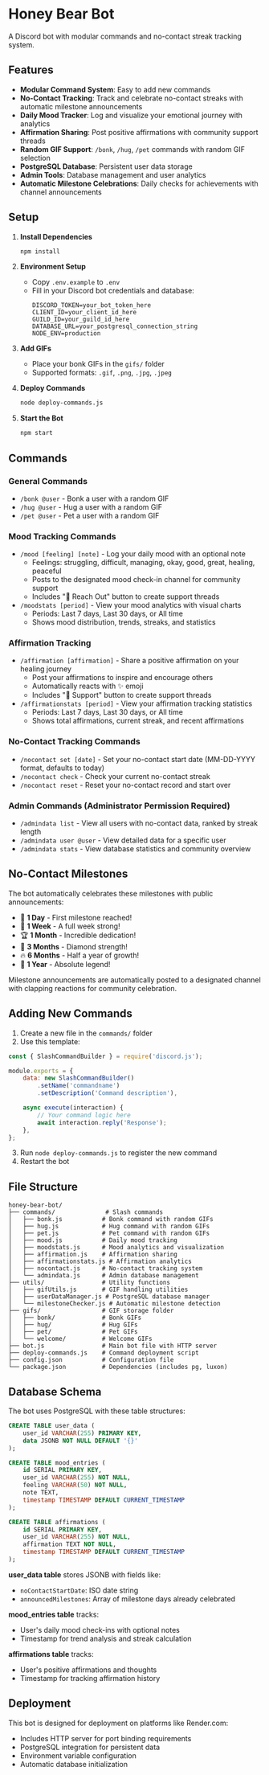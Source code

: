 # Honey Bear Bot

A Discord bot with modular commands and no-contact streak tracking system.

## Features

- **Modular Command System**: Easy to add new commands
- **No-Contact Tracking**: Track and celebrate no-contact streaks with automatic milestone announcements
- **Daily Mood Tracker**: Log and visualize your emotional journey with analytics
- **Affirmation Sharing**: Post positive affirmations with community support threads
- **Random GIF Support**: `/bonk`, `/hug`, `/pet` commands with random GIF selection
- **PostgreSQL Database**: Persistent user data storage
- **Admin Tools**: Database management and user analytics
- **Automatic Milestone Celebrations**: Daily checks for achievements with channel announcements

## Setup

1. **Install Dependencies**
   ```bash
   npm install
   ```

2. **Environment Setup**
   - Copy `.env.example` to `.env`
   - Fill in your Discord bot credentials and database:
     ```
     DISCORD_TOKEN=your_bot_token_here
     CLIENT_ID=your_client_id_here
     GUILD_ID=your_guild_id_here
     DATABASE_URL=your_postgresql_connection_string
     NODE_ENV=production
     ```

3. **Add GIFs**
   - Place your bonk GIFs in the `gifs/` folder
   - Supported formats: `.gif`, `.png`, `.jpg`, `.jpeg`

4. **Deploy Commands**
   ```bash
   node deploy-commands.js
   ```

5. **Start the Bot**
   ```bash
   npm start
   ```

## Commands

### General Commands
- `/bonk @user` - Bonk a user with a random GIF
- `/hug @user` - Hug a user with a random GIF
- `/pet @user` - Pet a user with a random GIF

### Mood Tracking Commands
- `/mood [feeling] [note]` - Log your daily mood with an optional note
  - Feelings: struggling, difficult, managing, okay, good, great, healing, peaceful
  - Posts to the designated mood check-in channel for community support
  - Includes "💬 Reach Out" button to create support threads
- `/moodstats [period]` - View your mood analytics with visual charts
  - Periods: Last 7 days, Last 30 days, or All time
  - Shows mood distribution, trends, streaks, and statistics

### Affirmation Tracking
- `/affirmation [affirmation]` - Share a positive affirmation on your healing journey
  - Post your affirmations to inspire and encourage others
  - Automatically reacts with ✨ emoji
  - Includes "💬 Support" button to create support threads
- `/affirmationstats [period]` - View your affirmation tracking statistics
  - Periods: Last 7 days, Last 30 days, or All time
  - Shows total affirmations, current streak, and recent affirmations

### No-Contact Tracking Commands
- `/nocontact set [date]` - Set your no-contact start date (MM-DD-YYYY format, defaults to today)
- `/nocontact check` - Check your current no-contact streak
- `/nocontact reset` - Reset your no-contact record and start over

### Admin Commands (Administrator Permission Required)
- `/admindata list` - View all users with no-contact data, ranked by streak length
- `/admindata user @user` - View detailed data for a specific user
- `/admindata stats` - View database statistics and community overview

## No-Contact Milestones

The bot automatically celebrates these milestones with public announcements:
- 🎉 **1 Day** - First milestone reached!
- 🌟 **1 Week** - A full week strong!
- 🏆 **1 Month** - Incredible dedication!
- 💎 **3 Months** - Diamond strength!
- 🔥 **6 Months** - Half a year of growth!
- 👑 **1 Year** - Absolute legend!

Milestone announcements are automatically posted to a designated channel with clapping reactions for community celebration.

## Adding New Commands

1. Create a new file in the `commands/` folder
2. Use this template:

```javascript
const { SlashCommandBuilder } = require('discord.js');

module.exports = {
    data: new SlashCommandBuilder()
        .setName('commandname')
        .setDescription('Command description'),

    async execute(interaction) {
        // Your command logic here
        await interaction.reply('Response');
    },
};
```

3. Run `node deploy-commands.js` to register the new command
4. Restart the bot

## File Structure

```
honey-bear-bot/
├── commands/              # Slash commands
│   ├── bonk.js           # Bonk command with random GIFs
│   ├── hug.js            # Hug command with random GIFs
│   ├── pet.js            # Pet command with random GIFs
│   ├── mood.js           # Daily mood tracking
│   ├── moodstats.js      # Mood analytics and visualization
│   ├── affirmation.js    # Affirmation sharing
│   ├── affirmationstats.js # Affirmation analytics
│   ├── nocontact.js      # No-contact tracking system
│   └── admindata.js      # Admin database management
├── utils/                # Utility functions
│   ├── gifUtils.js       # GIF handling utilities
│   ├── userDataManager.js # PostgreSQL database manager
│   └── milestoneChecker.js # Automatic milestone detection
├── gifs/                 # GIF storage folder
│   ├── bonk/             # Bonk GIFs
│   ├── hug/              # Hug GIFs
│   ├── pet/              # Pet GIFs
│   └── welcome/          # Welcome GIFs
├── bot.js                # Main bot file with HTTP server
├── deploy-commands.js    # Command deployment script
├── config.json           # Configuration file
└── package.json          # Dependencies (includes pg, luxon)
```

## Database Schema

The bot uses PostgreSQL with these table structures:

```sql
CREATE TABLE user_data (
    user_id VARCHAR(255) PRIMARY KEY,
    data JSONB NOT NULL DEFAULT '{}'
);

CREATE TABLE mood_entries (
    id SERIAL PRIMARY KEY,
    user_id VARCHAR(255) NOT NULL,
    feeling VARCHAR(50) NOT NULL,
    note TEXT,
    timestamp TIMESTAMP DEFAULT CURRENT_TIMESTAMP
);

CREATE TABLE affirmations (
    id SERIAL PRIMARY KEY,
    user_id VARCHAR(255) NOT NULL,
    affirmation TEXT NOT NULL,
    timestamp TIMESTAMP DEFAULT CURRENT_TIMESTAMP
);
```

**user_data table** stores JSONB with fields like:
- `noContactStartDate`: ISO date string
- `announcedMilestones`: Array of milestone days already celebrated

**mood_entries table** tracks:
- User's daily mood check-ins with optional notes
- Timestamp for trend analysis and streak calculation

**affirmations table** tracks:
- User's positive affirmations and thoughts
- Timestamp for tracking affirmation history

## Deployment

This bot is designed for deployment on platforms like Render.com:
- Includes HTTP server for port binding requirements
- PostgreSQL integration for persistent data
- Environment variable configuration
- Automatic database initialization